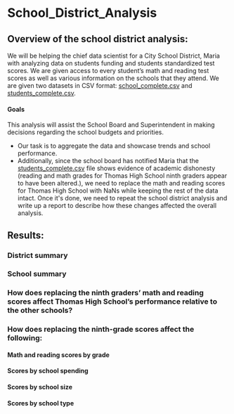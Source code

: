 # School_District_Analysis
## Overview of the school district analysis:
We will be helping the chief data scientist for a City School District, Maria with analyzing data on students funding and students standardized test scores. We are given access to every student’s math and reading test scores as well as various information on the schools that they attend. We are given two datasets in CSV format: [school_complete.csv](https://github.com/Cryptotwister/School_District_Analysis/blob/main/Resources/schools_complete.csv) and [students_complete.csv](https://github.com/Cryptotwister/School_District_Analysis/blob/main/Resources/students_complete.csv).
#### Goals
This analysis will assist the School Board and Superintendent in making decisions regarding the school budgets and priorities.
- Our task is to aggregate the data and showcase trends and school performance.
- Additionally, since the school board has notified Maria that the [students_complete.csv](https://github.com/Cryptotwister/School_District_Analysis/blob/main/Resources/students_complete.csv) file shows evidence of academic dishonesty (reading and math grades for Thomas High School ninth graders appear to have been altered.), we need to replace the math and reading scores for Thomas High School with NaNs while keeping the rest of the data intact. Once it's done, we need to repeat the school district analysis and write up a report to describe how these changes affected the overall analysis.
## Results:
### District summary

### School summary

### How does replacing the ninth graders’ math and reading scores affect Thomas High School’s performance relative to the other schools?

### How does replacing the ninth-grade scores affect the following:
#### Math and reading scores by grade

#### Scores by school spending

#### Scores by school size

#### Scores by school type
